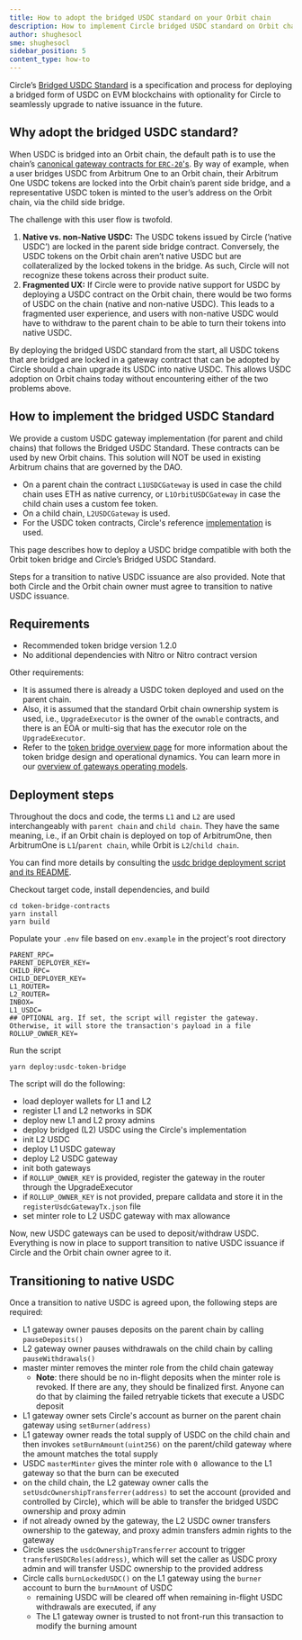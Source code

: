 ```yaml
---
title: How to adopt the bridged USDC standard on your Orbit chain
description: How to implement Circle bridged USDC standard on Orbit chain
author: shughesocl
sme: shughesocl
sidebar_position: 5
content_type: how-to
---
```


Circle’s [Bridged USDC Standard](https://www.circle.com/blog/bridged-usdc-standard) is a specification and process for deploying a bridged form of USDC on EVM blockchains with optionality for Circle to seamlessly upgrade to native issuance in the future.

## Why adopt the bridged USDC standard?

When USDC is bridged into an Orbit chain, the default path is to use the chain’s [canonical gateway contracts for `ERC-20`'s](/build-decentralized-apps/token-bridging/03-token-bridge-erc20.mdx). By way of example, when a user bridges USDC from Arbitrum One to an Orbit chain, their Arbitrum One USDC tokens are locked into the Orbit chain’s parent side bridge, and a representative USDC token is minted to the user’s address on the Orbit chain, via the child side bridge.

The challenge with this user flow is twofold.

1. **Native vs. non-Native USDC:** The USDC tokens issued by Circle (’native USDC’) are locked in the parent side bridge contract. Conversely, the USDC tokens on the Orbit chain aren’t native USDC but are collateralized by the locked tokens in the bridge. As such, Circle will not recognize these tokens across their product suite.
2. **Fragmented UX:** If Circle were to provide native support for USDC by deploying a USDC contract on the Orbit chain, there would be two forms of USDC on the chain (native and non-native USDC). This leads to a fragmented user experience, and users with non-native USDC would have to withdraw to the parent chain to be able to turn their tokens into native USDC.

By deploying the bridged USDC standard from the start, all USDC tokens that are bridged are locked in a gateway contract that can be adopted by Circle should a chain upgrade its USDC into native USDC. This allows USDC adoption on Orbit chains today without encountering either of the two problems above.

## How to implement the bridged USDC Standard

We provide a custom USDC gateway implementation (for parent and child chains) that follows the Bridged USDC Standard. These contracts can be used by new Orbit chains. This solution will NOT be used in existing Arbitrum chains that are governed by the DAO.

- On a parent chain the contract `L1USDCGateway` is used in case the child chain uses ETH as native currency, or `L1OrbitUSDCGateway` in case the child chain uses a custom fee token.
- On a child chain, `L2USDCGateway` is used.
- For the USDC token contracts, Circle's reference [implementation](https://github.com/circlefin/stablecoin-evm/blob/master/doc/bridged_USDC_standard.md) is used.

This page describes how to deploy a USDC bridge compatible with both the Orbit token bridge and Circle’s Bridged USDC Standard.

Steps for a transition to native USDC issuance are also provided. Note that both Circle and the Orbit chain owner must agree to transition to native USDC issuance.

## Requirements

- Recommended token bridge version 1.2.0
- No additional dependencies with Nitro or Nitro contract version

Other requirements:

- It is assumed there is already a USDC token deployed and used on the parent chain.
- Also, it is assumed that the standard Orbit chain ownership system is used, i.e., `UpgradeExecutor` is the owner of the `ownable` contracts, and there is an EOA or multi-sig that has the executor role on the `UpgradeExecutor`.
- Refer to the [token bridge overview page](/launch-orbit-chain/03-deploy-an-orbit-chain/05-deploying-token-bridge.md) for more information about the token bridge design and operational dynamics. You can learn more in our [overview of gateways operating models](/build-decentralized-apps/token-bridging/03-token-bridge-erc20.mdx#other-flavors-of-gateways).

## Deployment steps

<aside>

Throughout the docs and code, the terms `L1` and `L2` are used interchangeably with `parent chain` and `child chain`. They have the same meaning, i.e., if an Orbit chain is deployed on top of ArbitrumOne, then ArbitrumOne is `L1`/`parent chain`, while Orbit is `L2`/`child chain`.

You can find more details by consulting the [usdc bridge deployment script and its README](https://github.com/OffchainLabs/token-bridge-contracts/tree/v1.2.3/scripts/usdc-bridge-deployment).

</aside>

Checkout target code, install dependencies, and build

```shell
cd token-bridge-contracts
yarn install
yarn build
```

Populate your `.env` file based on `env.example` in the project's root directory

```shell
PARENT_RPC=
PARENT_DEPLOYER_KEY=
CHILD_RPC=
CHILD_DEPLOYER_KEY=
L1_ROUTER=
L2_ROUTER=
INBOX=
L1_USDC=
## OPTIONAL arg. If set, the script will register the gateway. Otherwise, it will store the transaction's payload in a file
ROLLUP_OWNER_KEY=
```

Run the script

```shell
yarn deploy:usdc-token-bridge
```

The script will do the following:

- load deployer wallets for L1 and L2
- register L1 and L2 networks in SDK
- deploy new L1 and L2 proxy admins
- deploy bridged (L2) USDC using the Circle's implementation
- init L2 USDC
- deploy L1 USDC gateway
- deploy L2 USDC gateway
- init both gateways
- if `ROLLUP_OWNER_KEY` is provided, register the gateway in the router through the UpgradeExecutor
- if `ROLLUP_OWNER_KEY` is not provided, prepare calldata and store it in the `registerUsdcGatewayTx.json` file
- set minter role to L2 USDC gateway with max allowance

Now, new USDC gateways can be used to deposit/withdraw USDC. Everything is now in place to support transition to native USDC issuance if Circle and the Orbit chain owner agree to it.

## Transitioning to native USDC

Once a transition to native USDC is agreed upon, the following steps are required:

- L1 gateway owner pauses deposits on the parent chain by calling `pauseDeposits()`
- L2 gateway owner pauses withdrawals on the child chain by calling `pauseWithdrawals()`
- master minter removes the minter role from the child chain gateway
  - **Note**: there should be no in-flight deposits when the minter role is revoked. If there are any, they should be finalized first. Anyone can do that by claiming the failed retryable tickets that execute a USDC deposit
- L1 gateway owner sets Circle's account as burner on the parent chain gateway using `setBurner(address)`
- L1 gateway owner reads the total supply of USDC on the child chain and then invokes `setBurnAmount(uint256)` on the parent/child gateway where the amount matches the total supply
- USDC `masterMinter` gives the minter role with `0 `allowance to the L1 gateway so that the burn can be executed
- on the child chain, the L2 gateway owner calls the `setUsdcOwnershipTransferrer(address)` to set the account (provided and controlled by Circle), which will be able to transfer the bridged USDC ownership and proxy admin
- if not already owned by the gateway, the L2 USDC owner transfers ownership to the gateway, and proxy admin transfers admin rights to the gateway
- Circle uses the `usdcOwnershipTransferrer` account to trigger `transferUSDCRoles(address)`, which will set the caller as USDC proxy admin and will transfer USDC ownership to the provided address
- Circle calls `burnLockedUSDC()` on the L1 gateway using the `burner` account to burn the `burnAmount` of USDC
  - remaining USDC will be cleared off when remaining in-flight USDC withdrawals are executed, if any
  - The L1 gateway owner is trusted to not front-run this transaction to modify the burning amount
